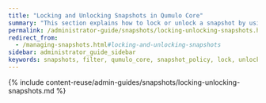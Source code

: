 ```yaml
---
title: "Locking and Unlocking Snapshots in Qumulo Core"
summary: "This section explains how to lock or unlock a snapshot by using a key located in the Qumulo file system key store and the <code>qq</code> CLI. In addition, it explains how to lock policy-created snapshots for local policies and for policies that are part of a replication target relationship."
permalink: /administrator-guide/snapshots/locking-unlocking-snapshots.html
redirect_from:
  - /managing-snapshots.html#locking-and-unlocking-snapshots
sidebar: administrator_guide_sidebar
keywords: snapshots, filter, qumulo_core, snapshot_policy, lock, unlock
---
```


{% include content-reuse/admin-guides/snapshots/locking-unlocking-snapshots.md %}
